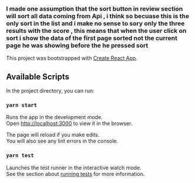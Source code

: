 ### I made one assumption that the sort button in review section will sort all data coming from Api , i think so becuase this is the only sort in the list and i make no sense to sory only the three results with the score , this means that when the user click on sort i show the data of the first page sorted not the current page he was showing before the he pressed sort



This project was bootstrapped with [Create React App](https://github.com/facebook/create-react-app).

## Available Scripts

In the project directory, you can run:

### `yarn start`

Runs the app in the development mode.<br />
Open [http://localhost:3000](http://localhost:3000) to view it in the browser.

The page will reload if you make edits.<br />
You will also see any lint errors in the console.

### `yarn test`

Launches the test runner in the interactive watch mode.<br />
See the section about [running tests](https://facebook.github.io/create-react-app/docs/running-tests) for more information.


